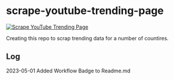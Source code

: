 # scrape-youtube-trending-page

[![Scrape YouTube Trending Page](https://github.com/pragyakarki/scrape-youtube-trending-page/actions/workflows/run-youtube-scraper.yml/badge.svg)](https://github.com/pragyakarki/scrape-youtube-trending-page/actions/workflows/run-youtube-scraper.yml)

Creating this repo to scrap trending data for a number of countires.

## Log
2023-05-01  Added Workflow Badge to Readme.md
